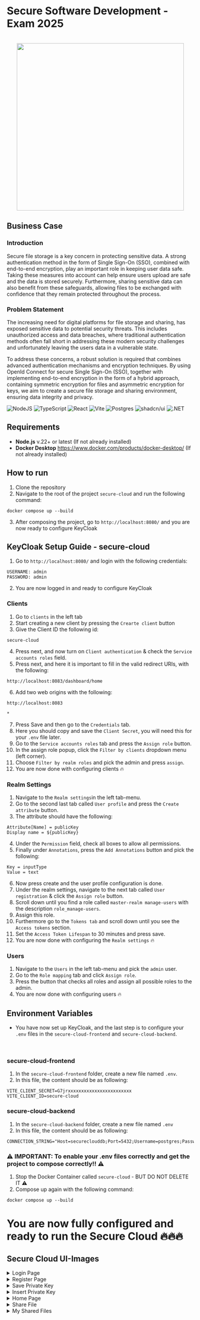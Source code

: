 # Secure Software Development - Exam 2025

<br/>

<div align="center">
  <img src="https://github.com/user-attachments/assets/f8bc80d5-ec28-44ba-bdf0-5fc8bc7705e8" style="width: 450px; height: auto;">
</div>


## Business Case

### Introduction
Secure file storage is a key concern in protecting sensitive data. A strong authentication method in the form of Single Sign-On (SSO), combined with end-to-end encryption, play an important role in keeping user data safe. Taking these measures into account can help ensure users upload are safe and the data is stored securely. Furthermore, sharing sensitive data can also benefit from these safeguards, allowing files to be exchanged with confidence that they remain protected throughout the process. 

### Problem Statement
The increasing need for digital platforms for file storage and sharing, has exposed sensitive data to potential security threats. This includes unauthorized access and data breaches, where traditional authentication methods often fall short in addressing these modern security challenges and unfortunately leaving the users data in a vulnerable state.
<br/>

To address these concerns, a robust solution is required that combines advanced authentication mechanisms and encryption techniques. By using OpenId Connect for secure Single Sign-On (SSO), together with implementing end-to-end encryption in the form of a hybrid approach, containing symmetric encryption for files and asymmetric encryption for keys, we aim to create a secure file storage and sharing environment, ensuring data integrity and privacy. 

![NodeJS](https://img.shields.io/badge/node.js-6DA55F?style=for-the-badge&logo=node.js&logoColor=white)
![TypeScript](https://img.shields.io/badge/typescript-%23007ACC.svg?style=for-the-badge&logo=typescript&logoColor=white)
![React](https://img.shields.io/badge/react-%2320232a.svg?style=for-the-badge&logo=react&logoColor=%2361DAFB)
![Vite](https://img.shields.io/badge/vite-%23646CFF.svg?style=for-the-badge&logo=vite&logoColor=white)
![Postgres](https://img.shields.io/badge/postgres-%23316192.svg?style=for-the-badge&logo=postgresql&logoColor=white)
![shadcn/ui](https://img.shields.io/badge/shadcn%2Fui-000?logo=shadcnui&logoColor=fff)
![.NET](https://img.shields.io/badge/.NET-512BD4?logo=dotnet&logoColor=fff)

## Requirements
- **Node.js** v.22+ or latest (If not already installed)
- **Docker Desktop** https://www.docker.com/products/docker-desktop/ (If not already installed)

## How to run
1. Clone the repository
2. Navigate to the root of the project `secure-cloud` and run the following command:
```
docker compose up --build
```
3. After composing the project, go to `http://localhost:8080/` and you are now ready to configure KeyCloak

## KeyCloak Setup Guide - secure-cloud
1. Go to `http://localhost:8080/` and login with the following credentials:
```
USERNAME: admin
PASSWORD: admin
```
2. You are now logged in and ready to configure KeyCloak


### Clients
1. Go to `clients` in the left tab
2. Start creating a new client by pressing the `Crearte client` button
3. Give the Client ID the following id:
```
secure-cloud
```
4. Press next, and now turn on `Client authentication` & check the `Service accounts roles` field.
5. Press next, and here it is important to fill in the valid redirect URIs, with the following:
```
http://localhost:8083/dashboard/home
```
6. Add two web origins with the following:
```
http://localhost:8083
```
```
*
```
7. Press Save and then go to the `Credentials` tab.
8. Here you should copy and save the `Client Secret`, you will need this for your `.env` file later.
9. Go to the `Service accounts roles` tab and press the `Assign role` button.
10. In the assign role popup, click the `Filter by clients` dropdown menu (left corner).
11. Choose `Filter by realm roles` and pick the admin and press `assign`.
12. You are now done with configuring clients 🔥

### Realm Settings
1. Navigate to the `Realm settings`in the left tab-menu.
2. Go to the second last tab called `User profile` and press the `Create attribute` button.
3. The attribute should have the following:
```
Attribute[Name] = publicKey
Display name = ${publicKey}
```
4. Under the `Permission` field, check all boxes to allow all permissions.
5. Finally under `Annotations`, press the `Add Annotations` button and pick the following:
```
Key = inputType
Value = text
```
6. Now press create and the user profile configuration is done.
7. Under the realm settings, navigate to the next tab called `User registration` & click the `Assign role` button.
8. Scroll down until you find a role called `master-realm manage-users` with the description `role_manage-users`.
9. Assign this role.
10. Furthermore go to the `Tokens tab` and scroll down until you see the `Access tokens` section.
11. Set the `Access Token Lifespan` to 30 minutes and press save.
12. You are now done with configuring the `Realm settings` 🔥


### Users
1. Navigate to the `Users` in the left tab-menu and pick the `admin` user.
2. Go to the `Role mapping` tab and click `Assign role`.
3. Press the button that checks all roles and assign all possible roles to the admin.
4. You are now done with configuring users 🔥

## Environment Variables
- You have now set up KeyCloak, and the last step is to configure your `.env` files in the `secure-cloud-frontend` and `secure-cloud-backend`.

<br/> 

### secure-cloud-frontend 
1. In the `secure-cloud-frontend` folder, create a new file named `.env`.
2. In this file, the content should be as following: 
```
VITE_CLIENT_SECRET=G7jrxxxxxxxxxxxxxxxxxxxxxxxx
VITE_CLIENT_ID=secure-cloud
```
### secure-cloud-backend
1. In the `secure-cloud-backend` folder, create a new file named `.env`
2. In this file, the content should be as following:

```
CONNECTION_STRING="Host=secureclouddb;Port=5432;Username=postgres;Password=postgres;Database=SecureCloudDB"
```

### ⚠️  IMPORTANT: To enable your .env files correctly and get the project to compose correctly!! ⚠️
1. Stop the Docker Container called `secure-cloud` - BUT DO NOT DELETE IT ⚠️
2. Compose up again with the following command:
```
docker compose up --build
```

# You are now fully configured and ready to run the Secure Cloud 🔥🔥🔥

## Secure Cloud UI-Images

<details>
   <summary>Login Page</summary>
   <img src="https://github.com/user-attachments/assets/bfe45911-5c0d-45ee-b822-6a104a38d9bc" style="display: inline-block; margin: 0 auto; width: 900px; height: auto;">
</details>
<details>
   <summary>Register Page</summary>
   <img src="https://github.com/user-attachments/assets/191fdd38-5fe1-4bf6-939e-570543a48029" style="display: inline-block; margin: 0 auto; width: 900px; height: auto;">
</details>
<details>
   <summary>Save Private Key</summary>
   <img src="https://github.com/user-attachments/assets/ea1f2e60-f12a-44f9-bdcb-4f4777ba7d9e" style="display: inline-block; margin: 0 auto; width: 900px; height: auto;">
</details>
<details>
   <summary>Insert Private Key</summary>
   <img src="https://github.com/user-attachments/assets/32ab05dc-7d5c-4a33-b9fa-7257957eaf7e" style="display: inline-block; margin: 0 auto; width: 900px; height: auto;">
</details>
<details>
   <summary>Home Page</summary>
   <img src="https://github.com/user-attachments/assets/3d520771-a66a-46dc-829e-99ca180acc8c" style="display: inline-block; margin: 0 auto; width: 900px; height: auto;">
</details>
<details>
   <summary>Share File</summary>
   <img src="https://github.com/user-attachments/assets/78f8d5df-1aca-4dfe-8f68-2a116a1c4760" style="display: inline-block; margin: 0 auto; width: 900px; height: auto;">
</details>
<details>
   <summary>My Shared Files</summary>
   <img src="https://github.com/user-attachments/assets/cb1d53de-4d40-4d89-b2fd-b2bc31398bdd" style="display: inline-block; margin: 0 auto; width: 900px; height: auto;">
</details>


